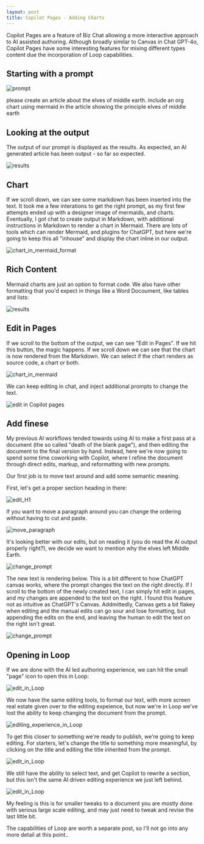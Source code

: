 ```yaml
---
layout: post
title: Copilot Pages - Adding Charts
---
```


Copilot Pages are a feature of Biz Chat allowing a more interactive approach to AI assisted authoring. Although broadly similar to Canvas in Chat GPT-4o, Copilot Pages have some interesting features for mixing different types content due the incorporation of Loop capabilities.

## Starting with a prompt ##

![prompt](../images/2025-01-05/prompt.png)

please create an article about the elves of middle earth. include an org chart using mermaid in the article showing the principle elves of middle earth

## Looking at the output ##

The output of our prompt is displayed as the results.  As expected, an AI generated article has been output - so far so expected.

![results](../images/2025-01-05/results.png)


## Chart ##

If we scroll down, we can see some markdown has been inserted into the text. It took me a few interations to get the right prompt, as my first few attempts ended up with a designer image of mermaids, and charts. Eventually, I got chat to create output in Markdown, with additional instructions in Markdown to render a chart in Mermaid. There are lots of tools which can render Mermaid, and plugins for ChatGPT, but here we're going to keep this all "inhouse" and display the chart inline in our output.

![chart_in_mermaid_format](../images/2025-01-05/chart_source.png)

## Rich Content ##

Mermaid charts are just an option to format code. We also have other formatting that you'd expect in things like a Word Docoument, like tables and lists:

![results](../images/2025-01-05/other_content.png)


## Edit in Pages ##

If we scroll to the bottom of the output, we can see "Edit in Pages". If we hit this button, the magic happens. If we scroll down we can see that the chart is now rendered from the Markdown. We can select if the chart renders as source code, a chart or both. 


![chart_in_mermaid](../images/2025-01-05/chart_in_mermaid.png)

We can keep editing in chat, and inject additional prompts to change the text. 


![edit in Copilot pages](../images/2025-01-05/edit_in_pages.png)

## Add finese ##

 My previous AI workflows tended towards using AI to make a first pass at a document (the so called "death of the blank page"), and then editing the document to the final version by hand. Instead, here we're now going to spend some time coworking with Copilot, where I refine the document through direct edits, markup, and reformatting with new prompts.

Our first job is to move text around and add some semantic meaning. 

First, let's get a proper section heading in there:

![edit_H1](../images/2025-01-05/h1.png)

If you want to move a paragraph around you can change the ordering without having to cut and paste.

![move_paragraph](../images/2025-01-05/move_paragraph.png)

It's looking better with our edits, but on reading it (you do read the AI output properly right?), we decide we want to mention why the elves left Middle Earth.

![change_prompt](../images/2025-01-05/elves_leaving_middle_earth.png)

The new text is rendering below. This is a bit different to how ChatGPT canvas works, where the prompt changes the text on the right directly. If I scroll to the bottom of the newly created text, I can simply hit edit in pages, and my changes are appended to the text on the right. I found this feature not as intuitive as ChatGPT's Canvas. Addmittedly, Canvas gets a bit flakey when editing and the manual edits can go sour and lose formatting, but appending the edits on the end, and leaving the human to edit the text on the right isn't great.  

![change_prompt](../images/2025-01-05/refresh_with_prompt.png)

## Opening in Loop ##

If we are done with the AI led authoring experience, we can hit the small "page" icon to open this in Loop:

![edit_in_Loop](../images/2025-01-05/open_in_loop.png)

 We now have the same editing tools, to format our text, with more screen real estate given over to the editing expeience, but now we're in Loop we've lost the ability to keep changing the document from the prompt. 

![editing_experience_in_Loop](../images/2025-01-05/loop_1.png)


To get this closer to something we're ready to publish, we're going to keep editing. For starters, let's change the title to something more meaningful, by clicking on the title and editing the title inherited from the prompt.

![edit_in_Loop](../images/2025-01-05/change_title.png)


We still have the ability to select text, and get Copilot to rewrite a section, but this isn't the same AI driven editing experience we just left behind.  

![edit_in_Loop](../images/2025-01-05/rewrite_paragraph.png)


My feeling is this is for smaller tweaks to a document you are mostly done with serious large scale editing, and may just need to tweak and revise the last little bit. 

 The capabilities of Loop are worth a separate post, so I'll not go into any more detail at this point..



